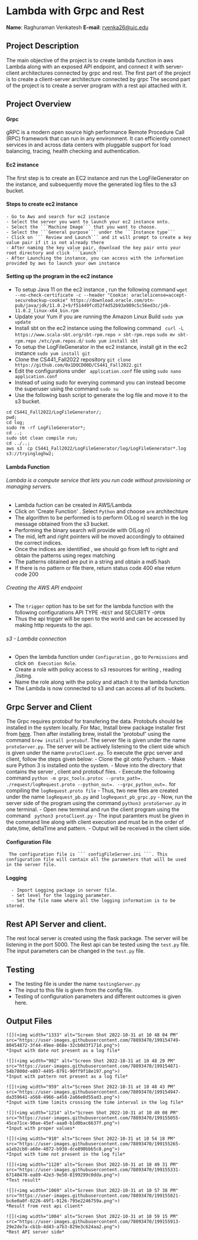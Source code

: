 # Lambda with Grpc and Rest
**Name**: Raghuraman Venkatesh
**E-mail**: rvenka26@uic.edu  
## Project Description
 The main objective of the project is to create lambda function in aws Lambda along with an exposed API endpoint, and connect it with server-client architectures connected by grpc and rest. The first part of the project is to create a client-server architecture connected by grpc 
 The second part of the project is to create a server program with a rest api attached with it.

## Project Overview
#### Grpc
  gRPC is a modern open source high performance Remote Procedure Call (RPC) framework that can run in any environment. It can efficiently connect services in and across data centers with pluggable support for load balancing, tracing, health checking and authentication.
#### Ec2 instance
  The first step is to create an EC2 instance and run the LogFileGenerator on the instance, and subsequently move the generated log files to the s3 bucket.
  #### Steps to create ec2 instance
    - Go to Aws and search for ec2 instance
    - Select the server you want to launch your ec2 instance onto.
    - Select the ```Machine Image``` that you want to choose. 
    - Select the ```General purpose``` under the ```Instance type```
    - Click on ``` Review and Launch``` and it will prompt to create a key value pair if it is not already there
    - After naming the key value pair, download the key pair onto your root directory and click ```Launch```
    - After Launching the instance, you can access with the information provided by aws to launch your own instance
   #### Setting up the program in the ec2 instance
   - To setup Java 11 on the ec2 instance , run the following command
   ```wget --no-check-certificate -c --header "Cookie: oraclelicense=accept-securebackup-cookie" https://download.oracle.com/otn-pub/java/jdk/11.0.2+9/f51449fcd52f4d52b93a989c5c56ed3c/jdk-11.0.2_linux-x64_bin.rpm```
   - Update your Yum if you are running the Amazon Linux Build
   ```sudo yum update```
   - Install sbt on the ec2 instance using the following command
   ``` curl -L https://www.scala-sbt.org/sbt-rpm.repo > sbt-rpm.repo```
   ``` sudo mv sbt-rpm.repo /etc/yum.repos.d/ ```
   ``` sudo yum install sbt ```
   - To setup the LogFileGenerator in the ec2 instance, install git in the ec2 instance
   ``` sudo yum install git ```
   - Clone the CS441_Fall2022 repository 
   ```git clone https://github.com/0x1DOCD00D/CS441_Fall2022.git```
   - Edit the configurations under ``` application.conf``` file using 
   ```sudo nano application.conf```
   - Instead of using sudo for everying command you can instead become the superuser using the command ```sudo su```
   - Use the following bash script to generate the log file and move it to the s3 bucket.
   ```
   cd CS441_Fall2022/LogFileGenerator/;
   pwd;
   cd log;
   sudo rm -rf LogFileGenerator*;
   cd ..;
   sudo sbt clean compile run;
   cd ../..;
   aws s3  cp CS441_Fall2022/LogFileGenerator/log/LogFileGenerator*.log s3://tryingloghw2;
   ```
   #### Lambda Function
   ###### Lambda is a compute service that lets you run code without provisioning or managing servers.
   - Lambda fuction can be created in AWS/Lambda
   - Click on 'Create Function' . Select ```Python``` and choose ```arm``` architechture
   - The algorithm to be performed is to perform O(Log n) search in the log message obtained from the s3 bucket.
   - Performing the binary search will provide with O(Log n)
   - The mid, left and right pointers will be moved accordingly to obtained the correct indices.
   - Once the indices are identified , we should go from left to right and obtain the patterns using regex matching
   - The patterns obtained are put in a string and obtain a md5 hash 
   - If there is no pattern or file there, return status code 400 else return code 200
  ###### Creating the AWS API endpoint
   - The ``` trigger ``` option has to be set for the lambda function with the following configurations API TYPE -```REST``` and SECURITY -```OPEN```
   - Thus the api trigger will be open to the world and can be accessed by making http requests to the api.
  ###### s3 - Lambda connection
   - Open the lambda function under ```Configuration``` , go to ```Permissions``` and click on ``` Execution Role```.
   - Create a role with policy access to s3 resources for writing , reading ,listing. 
   - Name the role along with the policy and attach it to the lambda function
   - The Lambda is now connected to s3 and can access all of its buckets.
   
 ## Grpc Server and Client
   The Grpc requires protobuf for transfering the data. Protobufs should be installed in the system locally.
   For Mac, Install brew package installer first from [here](https://brew.sh). Then after installing brew, install the 'protobuf' using the command
   ```brew install protobuf```.
   The server file is given under the name ```protoServer.py```. The server will be actively listening to the client side which is given under the name
   ```protoClient.py```.
   To execute the grpc server and client, follow the steps given below:
     - Clone the git onto Pycharm.
     - Make sure Python 3 is installed onto the system.
     - Move into the directory that contains the server , client and protobuf files.
     - Execute the following command ```python -m grpc_tools.protoc --proto_path=. ./request/logRequest.proto --python_out=. --grpc_python_out=.``` for compiling the ```logRequest.proto file```
     - Thus, two new files are created under the name ```logRequest_pb.py``` and ```logRequest_pb_grpc.py```
     - Now, run the server side of the program using the command ```python3 protoServer.py``` in one terminal.
     - Open new terminal and run the client program using the command ``` python3 protoClient.py```
     - The input paramters must be given in the command line along with client execution and must be in the order of date,time, deltaTime and pattern.
     - Output will be received in the client side.
   #### Configuration File
     The configuration file is ``` configFileServer.ini ```. This configuration file will contain all the parameters that will be used in the server file.
   #### Logging
      - Import Logging package in server file.
      - Set level for the logging parameter.
      - Set the file name where all the logging information is to be stored.
  ## Rest API Server and client.
   The rest local server is created using the flask package. The server will be listening in the port 5000. The Rest api can be tested using the ```test.py``` file.
   The input parameters can be changed in the ```test.py``` file.
   
  ## Testing
   - The testing file is under the name ```testingServer.py```
   - The input to this file is given from the config file.
   - Testing of configuration parameters and different outcomes is given here.
   
  ## Output Files

    ![](<img width="1333" alt="Screen Shot 2022-10-31 at 10 48 04 PM" src="https://user-images.githubusercontent.com/78893470/199154749-80454872-3f44-49ee-868e-32cb0d3f171d.png">)
    *Input with date not present as a log file*

    ![](<img width="982" alt="Screen Shot 2022-10-31 at 10 48 29 PM" src="https://user-images.githubusercontent.com/78893470/199154871-54b7800d-e807-4495-8791-90ff9f18e197.png">)
    *Input with pattern not present as a log file*

    ![](<img width="959" alt="Screen Shot 2022-10-31 at 10 48 43 PM" src="https://user-images.githubusercontent.com/78893470/199154947-da359641-a568-4966-a458-2a66e0d55ad3.png">)
    *Input with time limits crossing the time interval in the log file*

    ![](<img width="1214" alt="Screen Shot 2022-10-31 at 10 49 08 PM" src="https://user-images.githubusercontent.com/78893470/199155055-45ce71ce-90ae-45ef-aaa0-b1d0bac6637f.png">)
    *Input with proper values*

    ![](<img width="910" alt="Screen Shot 2022-10-31 at 10 54 18 PM" src="https://user-images.githubusercontent.com/78893470/199155265-a1eb2cb0-a60e-4872-b930-dce890bbb5c8.png">)
    *Input with time not present in the log file*

    ![](<img width="1120" alt="Screen Shot 2022-10-31 at 10 49 31 PM" src="https://user-images.githubusercontent.com/78893470/199155331-67140478-ea89-42e3-9e50-8199299c0dda.png">)
    *Test result*

    ![](<img width="1069" alt="Screen Shot 2022-10-31 at 10 57 38 PM" src="https://user-images.githubusercontent.com/78893470/199155821-bc6e0a0f-0226-49f1-9126-795e2246759a.png">)
    *Result from rest api client*

    ![](<img width="1004" alt="Screen Shot 2022-10-31 at 10 59 15 PM" src="https://user-images.githubusercontent.com/78893470/199155913-29e2de7a-cb1b-4d43-a7b3-829e3c624aa2.png">)
    *Rest API server side*
